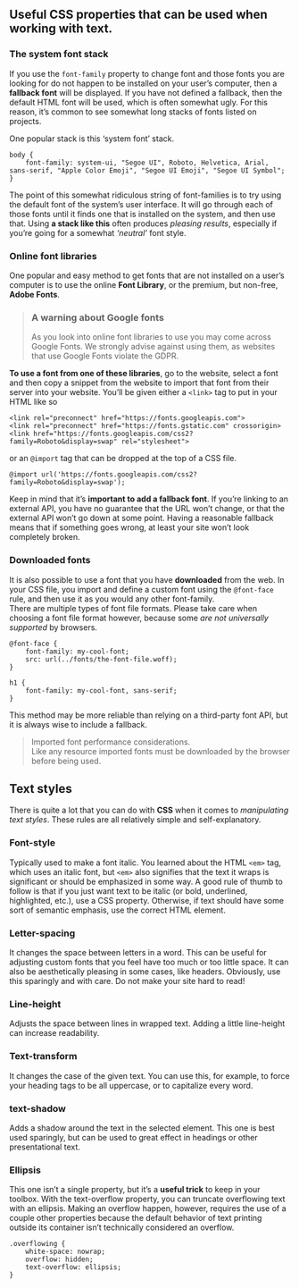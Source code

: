 ## Useful CSS properties that can be used when working with text.

### The system font stack
If you use the `font-family` property to change font and those fonts you are looking for do not happen to be installed on your user’s computer, then a **fallback font** will be displayed. If you have not defined a fallback, then the default HTML font will be used, which is often somewhat ugly. For this reason, it’s common to see somewhat long stacks of fonts listed on projects.

One popular stack is this ‘system font’ stack.

    body {
        font-family: system-ui, "Segoe UI", Roboto, Helvetica, Arial, sans-serif, "Apple Color Emoji", "Segoe UI Emoji", "Segoe UI Symbol";
    }

The point of this somewhat ridiculous string of font-families is to try using the default font of the system’s user interface. It will go through each of those fonts until it finds one that is installed on the system, and then use that. Using **a stack like this** often produces *pleasing results*, especially if you’re going for a somewhat *‘neutral’* font style.

### Online font libraries
One popular and easy method to get fonts that are not installed on a user’s computer is to use the online **Font Library**, or the premium, but non-free, **Adobe Fonts**.

>### A warning about Google fonts
>As you look into online font libraries to use you may come across Google Fonts. We strongly advise against using them, as websites that use Google Fonts violate the GDPR.

**To use a font from one of these libraries**, go to the website, select a font and then copy a snippet from the website to import that font from their server into your website. You’ll be given either a `<link>` tag to put in your HTML like so

    <link rel="preconnect" href="https://fonts.googleapis.com">
    <link rel="preconnect" href="https://fonts.gstatic.com" crossorigin>
    <link href="https://fonts.googleapis.com/css2?family=Roboto&display=swap" rel="stylesheet">


or an `@import` tag that can be dropped at the top of a CSS file.

    @import url('https://fonts.googleapis.com/css2?family=Roboto&display=swap');


Keep in mind that it’s **important to add a fallback font**. If you’re linking to an external API, you have no guarantee that the URL won’t change, or that the external API won’t go down at some point. Having a reasonable fallback means that if something goes wrong, at least your site won’t look completely broken.

### Downloaded fonts
It is also possible to use a font that you have **downloaded** from the web. In your CSS file, you import and define a custom font using the `@font-face` rule, and then use it as you would any other font-family.<br>
There are multiple types of font file formats. Please take care when choosing a font file format however, because some *are not universally supported* by browsers. 

    @font-face {
        font-family: my-cool-font;
        src: url(../fonts/the-font-file.woff);
    }

    h1 {
        font-family: my-cool-font, sans-serif;
    }

This method may be more reliable than relying on a third-party font API, but it is always wise to include a fallback.

>Imported font performance considerations.<br>
Like any resource imported fonts must be downloaded by the browser before being used.

## Text styles
There is quite a lot that you can do with **CSS** when it comes to *manipulating text styles*. These rules are all relatively simple and self-explanatory.

### Font-style
Typically used to make a font italic. You learned about the HTML `<em>` tag, which uses an italic font, but `<em>` also signifies that the text it wraps is significant or should be emphasized in some way. A good rule of thumb to follow is that if you just want text to be italic (or bold, underlined, highlighted, etc.), use a CSS property. Otherwise, if text should have some sort of semantic emphasis, use the correct HTML element.

### Letter-spacing
It changes the space between letters in a word. This can be useful for adjusting custom fonts that you feel have too much or too little space. It can also be aesthetically pleasing in some cases, like headers. Obviously, use this sparingly and with care. Do not make your site hard to read!

### Line-height
Adjusts the space between lines in wrapped text. Adding a little line-height can increase readability.

### Text-transform
It changes the case of the given text. You can use this, for example, to force your heading tags to be all uppercase, or to capitalize every word.

### text-shadow
Adds a shadow around the text in the selected element. This one is best used sparingly, but can be used to great effect in headings or other presentational text.

### Ellipsis
This one isn’t a single property, but it’s a **useful trick** to keep in your toolbox. With the text-overflow property, you can truncate overflowing text with an ellipsis. Making an overflow happen, however, requires the use of a couple other properties because the default behavior of text printing outside its container isn’t technically considered an overflow.

    .overflowing {
        white-space: nowrap;
        overflow: hidden;
        text-overflow: ellipsis;
    }





